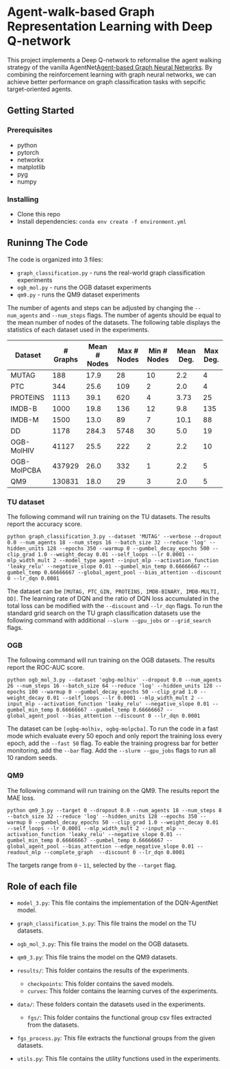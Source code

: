 # Agent-walk-based Graph Representation Learning with Deep Q-network
This project implements a Deep Q-network to reformalise the agent walking strategy of the vanilla AgentNet[Agent-based Graph Neural Networks](https://arxiv.org/abs/2206.11010). By combining the reinforcement learning with graph neural networks, we can achieve better performance on graph classification tasks with sepcific target-oriented agents.


## Getting Started

### Prerequisites
* python
* pytorch
* networkx
* matplotlib
* pyg
* numpy

### Installing
* Clone this repo
* Install dependencies: `conda env create -f environment.yml`

## Runinng The Code
The code is organized into 3 files:
* `graph_classification.py` - runs the real-world graph classification experiments
* `ogb_mol.py` - runs the OGB dataset experiments
* `qm9.py` - runs the QM9 dataset experiments

The number of agents and steps can be adjusted by changing the `--num_agents` and `--num_steps` flags. The number of agents should be equal to the mean number of nodes of the datasets. The following table displays the statistics of each dataset used in the experiments.


| Dataset      | \# Graphs | Mean \# Nodes | Max \# Nodes | Min \# Nodes | Mean Deg. | Max Deg. |
|--------------|-----------|---------------|--------------|--------------|-----------|----------|
| MUTAG        | 188       | 17.9          | 28           | 10           | 2.2       | 4        |
| PTC          | 344       | 25.6          | 109          | 2            | 2.0       | 4        |
| PROTEINS     | 1113      | 39.1          | 620          | 4            | 3.73      | 25       |
| IMDB-B       | 1000      | 19.8          | 136          | 12           | 9.8       | 135      |
| IMDB-M       | 1500      | 13.0          | 89           | 7            | 10.1      | 88       |
| DD           | 1178      | 284.3         | 5748         | 30           | 5.0       | 19       |
| OGB-MolHIV   | 41127     | 25.5          | 222          | 2            | 2.2       | 10       |
| OGB-MolPCBA  | 437929    | 26.0          | 332          | 1            | 2.2       | 5        |
| QM9          | 130831    | 18.0          | 29           | 3            | 2.0       | 5        |



### TU dataset 
The following command will run training on the TU datasets. The results report the accuracy score.

`python graph_classification_3.py --dataset 'MUTAG' --verbose --dropout 0.0 --num_agents 18 --num_steps 16 --batch_size 32 --reduce 'log' --hidden_units 128 --epochs 350 --warmup 0 --gumbel_decay_epochs 500 --clip_grad 1.0 --weight_decay 0.01 --self_loops --lr 0.0001 --mlp_width_mult 2 --model_type agent --input_mlp --activation_function 'leaky_relu' --negative_slope 0.01 --gumbel_min_temp 0.66666667 --gumbel_temp 0.66666667 --global_agent_pool --bias_attention --discount 0 --lr_dqn 0.0001`

The dataset can be `[MUTAG, PTC_GIN, PROTEINS, IMDB-BINARY, IMDB-MULTI, DD]`. The learning rate of DQN and the ratio of DQN loss accumulated in the total loss can be modified with the `--discount` and `--lr_dqn` flags.
To run the standard grid search on the TU graph classification datasets use the following command with additional `--slurm --gpu_jobs` or `--grid_search` flags.

### OGB
The following command will run training on the OGB datasets. The results report the ROC-AUC score.

`python ogb_mol_3.py --dataset 'ogbg-molhiv' --dropout 0.0 --num_agents 26 --num_steps 16 --batch_size 64 --reduce 'log' --hidden_units 128 --epochs 100 --warmup 0 --gumbel_decay_epochs 50 --clip_grad 1.0 --weight_decay 0.01 --self_loops --lr 0.0001 --mlp_width_mult 2 --input_mlp --activation_function 'leaky_relu' --negative_slope 0.01 --gumbel_min_temp 0.66666667 --gumbel_temp 0.66666667 --global_agent_pool --bias_attention --discount 0 --lr_dqn 0.0001`

The dataset can be `[ogbg-molhiv, ogbg-molpcba]`. To run the code in a fast mode which evaluate every 50 epoch and only report the training loss every epoch, add the `--fast 50` flag. To eable the training progress bar for better monitoring, add the `--bar` flag. Add the `--slurm --gpu_jobs` flags to run all 10 random seeds. 

### QM9
The following command will run training on the QM9. The results report the MAE loss.

`python qm9_3.py --target 0 --dropout 0.0 --num_agents 18 --num_steps 8 --batch_size 32 --reduce 'log' --hidden_units 128 --epochs 350 --warmup 0 --gumbel_decay_epochs 50 --clip_grad 1.0 --weight_decay 0.01 --self_loops --lr 0.0001 --mlp_width_mult 2 --input_mlp --activation_function 'leaky_relu' --negative_slope 0.01 --gumbel_min_temp 0.66666667 --gumbel_temp 0.66666667 --global_agent_pool --bias_attention --edge_negative_slope 0.01 --readout_mlp --complete_graph  --discount 0 --lr_dqn 0.0001`

The targets range from `0` - `11`, selected by the `--target` flag.

## Role of each file

- `model_3.py`: This file contains the implementation of the DQN-AgentNet model.
- `graph_classification_3.py`: This file trains the model on the TU datasets.
- `ogb_mol_3.py`: This file trains the model on the OGB datasets.
- `qm9_3.py`: This file trains the model on the QM9 datasets.

- `results/`: This folder contains the results of the experiments.
  - `checkpoints`: This folder contains the saved models.
  - `curves`: This folder contains the learning curves of the experiments.

- `data/`: These folders contain the datasets used in the experiments.
  - `fgs/`: This folder contains the functional group csv files extracted from the datasets.

- `fgs_process.py`: This file extracts the functional groups from the given datasets.
- `utils.py`: This file contains the utility functions used in the experiments.